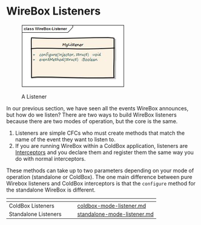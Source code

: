 # WireBox Listeners

<figure><img src="../../../.gitbook/assets/image.png" alt=""><figcaption><p>A Listener</p></figcaption></figure>

In our previous section, we have seen all the events WireBox announces, but how do we listen? There are two ways to build WireBox listeners because there are two modes of operation, but the core is the same.

1. Listeners are simple CFCs who must create methods that match the name of the event they want to listen to.&#x20;
2. If you are running WireBox within a ColdBox application, listeners are [Interceptors](http://coldbox.ortusbooks.com/content/interceptors/interceptors.html) and you declare them and register them the same way you do with normal interceptors.

These methods can take up to two parameters depending on your mode of operation (standalone or ColdBox). The one main difference between pure Wirebox listeners and ColdBox interceptors is that the `configure` method for the standalone WireBox is different.

<table data-view="cards" data-full-width="false"><thead><tr><th></th><th></th><th></th><th data-hidden data-card-target data-type="content-ref"></th></tr></thead><tbody><tr><td>ColdBox Listeners</td><td></td><td></td><td><a href="coldbox-mode-listener.md">coldbox-mode-listener.md</a></td></tr><tr><td>Standalone Listeners</td><td></td><td></td><td><a href="standalone-mode-listener.md">standalone-mode-listener.md</a></td></tr></tbody></table>
